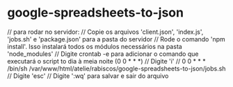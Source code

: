 # google-spreadsheets-to-json

// para rodar no servidor:
// Copie os arquivos 'client.json', 'index.js', 'jobs.sh' e 'package.json' para a pasta do servidor
// Rode o comando 'npm install'. Isso instalará todos os módulos necessários na pasta 'node_modules'
// Digite crontab -e para adicionar o comando que executará o script to dia à meia noite (0 0 * * *)
// Digite 'i'
// 0 0 * * * /bin/sh /var/www/html/atelie/rabiscos/google-spreadsheets-to-json/jobs.sh
// Digite 'esc'
// Digite ':wq' para salvar e sair do arquivo
